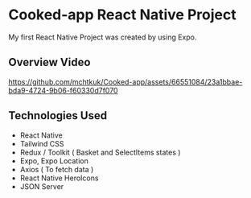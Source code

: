 # Cooked-app React Native Project

My first React Native Project was created by using Expo.

## Overview Video





https://github.com/mchtkuk/Cooked-app/assets/66551084/23a1bbae-bda9-4724-9b06-f60330d7f070



## Technologies Used

- React Native
- Tailwind CSS
- Redux / Toolkit ( Basket and SelectItems states ) 
- Expo, Expo Location
- Axios ( To fetch data )
- React Native HeroIcons
- JSON Server
